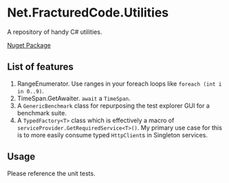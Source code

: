 # Net.FracturedCode.Utilities

A repository of handy C# utilities.

[Nuget Package](https://www.nuget.org/packages/Net.FracturedCode.Utilities/)

## List of features

1. RangeEnumerator. Use ranges in your foreach loops like `foreach (int i in 0..9)`.
2. TimeSpan.GetAwaiter. `await` a `TimeSpan`.
3. A `GenericBenchmark` class for repurposing the test explorer GUI for a benchmark suite.
4. A `TypedFactory<T>` class which is effectively a macro of `serviceProvider.GetRequiredService<T>()`. 
My primary use case for this is to more easily consume typed `HttpClient`s in Singleton services.

## Usage

Please reference the unit tests.